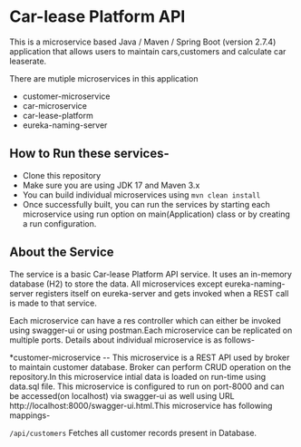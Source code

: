 # Car-lease Platform API

This is a microservice based Java / Maven / Spring Boot (version 2.7.4) application that allows users to maintain cars,customers and calculate car leaserate.

There are mutiple microservices in this application 

* customer-microservice
* car-microservice
* car-lease-platform
* eureka-naming-server

## How to Run these services-

* Clone this repository 
* Make sure you are using JDK 17 and Maven 3.x
* You can build individual microservices using ```mvn clean install```
* Once successfully built, you can run the services by starting each microservice using run option on main(Application) class or by creating a run configuration.

## About the Service

The service is a basic Car-lease Platform API service. It uses an in-memory database (H2) to store the data. All microservices except eureka-naming-server registers itself on eureka-server and gets invoked when a REST call is made to that service.

Each microservice can have a res controller which can either be invoked using swagger-ui or using postman.Each microservice can be replicated on multiple ports. Details about individual microservice is as follows-

*customer-microservice -- This microservice is a REST API used by broker to maintain customer database. Broker can perform CRUD operation on the repository.In this microservice intial data is loaded on run-time using data.sql file.
This microservice is configured to run on port-8000 and can be accessed(on localhost) via swagger-ui as well using URL http://localhost:8000/swagger-ui.html.This microservice has following mappings-

```/api/customers``` Fetches all customer records present in Database.



